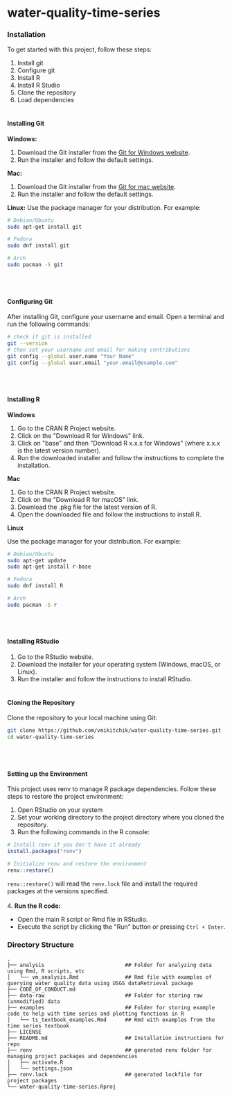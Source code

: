 # water-quality-time-series
### Installation
To get started with this project, follow these steps:
1. Install git
2. Configure git
4. Install R
5. Install R Studio
6. Clone the repository
7. Load dependencies
<br/><br/>
#### Installing Git

**Windows:**
1. Download the Git installer from the [Git for Windows website](https://git-scm.com/download/win).
2. Run the installer and follow the default settings.

**Mac:**
1. Download the Git installer from the [Git for mac website](https://git-scm.com/download/mac).
2. Run the installer and follow the default settings.

**Linux:**
Use the package manager for your distribution. For example:
```sh
# Debian/Ubuntu
sudo apt-get install git

# Fedora
sudo dnf install git

# Arch
sudo pacman -S git
```
<br/><br/>
#### Configuring Git
After installing Git, configure your username and email. Open a terminal and run the following commands:

```sh
# check if git is installed
git --version
# then set your username and email for making contributions
git config --global user.name "Your Name"
git config --global user.email "your.email@example.com"
```
<br/><br/>
#### Installing R
**Windows**
1. Go to the CRAN R Project website.
2. Click on the "Download R for Windows" link.
3. Click on "base" and then "Download R x.x.x for Windows" (where x.x.x is the latest version number).
4. Run the downloaded installer and follow the instructions to complete the installation.

**Mac**
1. Go to the CRAN R Project website.
2. Click on the "Download R for macOS" link.
3. Download the .pkg file for the latest version of R.
4. Open the downloaded file and follow the instructions to install R.

**Linux**

Use the package manager for your distribution. For example:
```sh
# Debian/Ubuntu
sudo apt-get update
sudo apt-get install r-base

# Fedora
sudo dnf install R

# Arch
sudo pacman -S r
```
<br/><br/>
#### Installing RStudio
1. Go to the RStudio website.
2. Download the installer for your operating system (Windows, macOS, or Linux).
3. Run the installer and follow the instructions to install RStudio.
<br/><br/>
#### Cloning the Repository
Clone the repository to your local machine using Git:
```sh
git clone https://github.com/vmikitchik/water-quality-time-series.git
cd water-quality-time-series
```
<br/><br/>
#### Setting up the Environment
This project uses renv to manage R package dependencies. Follow these steps to restore the project environment:
1. Open RStudio on your system
2. Set your working directory to the project directory where you cloned the repository.
3. Run the following commands in the R console:
```r
# Install renv if you don't have it already
install.packages("renv")

# Initialize renv and restore the environment
renv::restore()
```
`renv::restore()` will read the `renv.lock` file and install the required packages at the versions specified.
<br/><br/>
4. **Run the R code:**
- Open the main R script or Rmd file in RStudio.
- Execute the script by clicking the "Run" button or pressing `Ctrl + Enter`.


### Directory Structure
```
.
├── analysis                          ## Folder for analyzing data using Rmd, R scripts, etc
│   └── vm_analysis.Rmd               ## Rmd file with examples of querying water quality data using USGS dataRetrieval package
├── CODE_OF_CONDUCT.md
├── data-raw                          ## Folder for storing raw (unmodified) data
├── examples                          ## Folder for storing example code to help with time series and plotting functions in R
│   └── ts_textbook_examples.Rmd      ## Rmd with examples from the time series textbook
├── LICENSE
├── README.md                         ## Installation instructions for repo
├── renv                              ## generated renv folder for managing project packages and dependencies
│   ├── activate.R
│   └── settings.json
├── renv.lock                         ## generated lockfile for project packages
└── water-quality-time-series.Rproj
```
